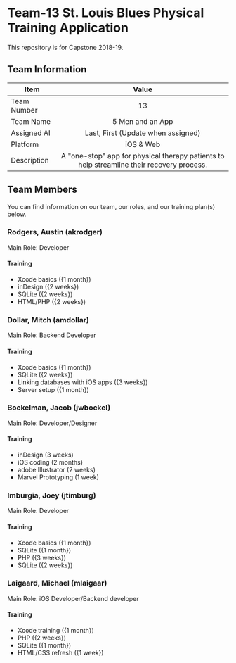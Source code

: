 # Team-13 St. Louis Blues Physical Training Application
This repository is for Capstone 2018-19.

## Team Information

| Item        | Value           |
| ------------- |:-------------:|
| Team Number | 13 |
| Team Name | 5 Men and an App |
| Assigned AI | Last, First (Update when assigned) |
| Platform | iOS & Web |
| Description | A "one-stop" app for physical therapy patients to help streamline their recovery process. |

## Team Members
You can find information on our team, our roles, and our training plan(s) below.

### Rodgers, Austin (akrodger)
Main Role: Developer

#### Training
- Xcode basics ({1 month})
- inDesign ({2 weeks})
- SQLite ({2 weeks})
- HTML/PHP ({2 weeks})

### Dollar, Mitch (amdollar)
Main Role: Backend Developer

#### Training
- Xcode basics ({1 month})
- SQLite ({2 weeks})
- Linking databases with iOS apps ({3 weeks})
- Server setup ({1 month})

### Bockelman, Jacob (jwbockel)
Main Role: Developer/Designer

#### Training
- inDesign (3 weeks)
- iOS coding (2 months)
- adobe Illustrator (2 weeks)
- Marvel Prototyping (1 week)

### Imburgia, Joey (jtimburg)
Main Role: Developer

#### Training
- Xcode basics ({1 month})
- SQLite ({1 month})
- PHP ({3 weeks})
- SQLite ({2 weeks})

### Laigaard, Michael (mlaigaar)
Main Role: iOS Developer/Backend developer

#### Training
- Xcode training ({1 month})
- PHP ({2 weeks})
- SQLite ({1 month})
- HTML/CSS refresh ({1 week})
